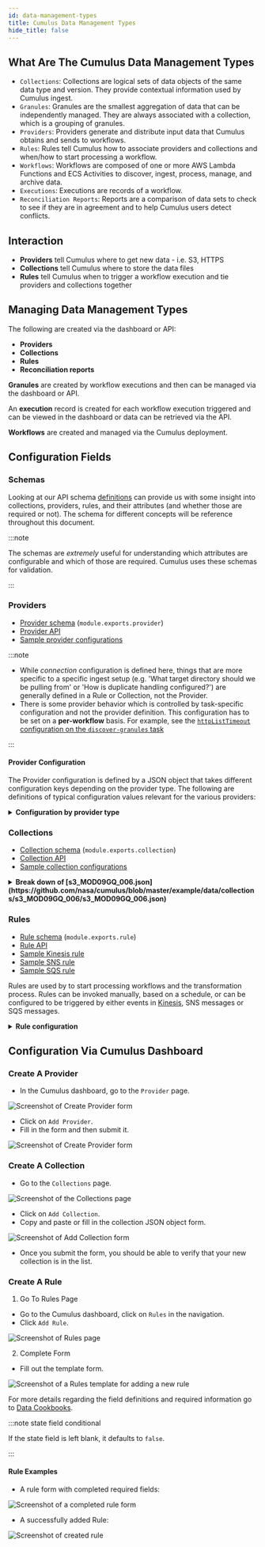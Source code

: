 ```yaml
---
id: data-management-types
title: Cumulus Data Management Types
hide_title: false
---
```


## What Are The Cumulus Data Management Types

- `Collections`: Collections are logical sets of data objects of the same data type and version. They provide contextual information used by Cumulus ingest.
- `Granules`: Granules are the smallest aggregation of data that can be independently managed. They are always associated with a collection, which is a grouping of granules.
- `Providers`: Providers generate and distribute input data that Cumulus obtains and sends to workflows.
- `Rules`: Rules tell Cumulus how to associate providers and collections and when/how to start processing a workflow.
- `Workflows`: Workflows are composed of one or more AWS Lambda Functions and ECS Activities to discover, ingest, process, manage, and archive data.
- `Executions`: Executions are records of a workflow.
- `Reconciliation Reports`: Reports are a comparison of data sets to check to see if they are in agreement and to help Cumulus users detect conflicts.

## Interaction

- **Providers** tell Cumulus where to get new data - i.e. S3, HTTPS
- **Collections** tell Cumulus where to store the data files
- **Rules** tell Cumulus when to trigger a workflow execution and tie providers and collections together

## Managing Data Management Types

The following are created via the dashboard or API:

- **Providers**
- **Collections**
- **Rules**
- **Reconciliation reports**

**Granules** are created by workflow executions and then can be managed via the dashboard or API.

 An **execution** record is created for each workflow execution triggered and can be viewed in the dashboard or data can be retrieved via the API.

**Workflows** are created and managed via the Cumulus deployment.

## Configuration Fields

### Schemas

Looking at our API schema [definitions](https://github.com/nasa/cumulus/tree/master/packages/api/models/schemas.js) can provide us with some insight into collections, providers, rules, and their attributes (and whether those are required or not). The schema for different concepts will be reference throughout this document.

:::note

The schemas are _extremely_ useful for understanding which attributes are configurable and which of those are required. Cumulus uses these schemas for validation.

:::

### Providers

- [Provider schema](https://github.com/nasa/cumulus/tree/master/packages/api/models/schemas.js) (`module.exports.provider`)
- [Provider API](https://nasa.github.io/cumulus-api/?language=Python#list-providers)
- [Sample provider configurations](https://github.com/nasa/cumulus/tree/master/example/data/providers)

:::note

- While _connection_ configuration is defined here, things that are more specific to a specific ingest setup (e.g. 'What target directory should we be pulling from' or 'How is duplicate handling configured?') are generally defined in a Rule or Collection, not the Provider.
- There is some provider behavior which is controlled by task-specific configuration and not the provider definition. This configuration has to be set on a **per-workflow** basis. For example, see the [`httpListTimeout` configuration on the `discover-granules` task](https://github.com/nasa/cumulus/blob/master/tasks/discover-granules/schemas/config.json#L84)

:::

#### Provider Configuration

The Provider configuration is defined by a JSON object that takes different configuration keys depending on the provider type.    The following are definitions of typical configuration values relevant for the various providers:

<details>
  <summary><b>Configuration by provider type</b></summary>

##### S3

|Key  |Type |Required|Description|
|:---:|:----|:------:|-----------|
|id|string|Yes|Unique identifier for the provider|
|globalConnectionLimit|integer|No|Integer specifying the connection limit for the provider. This is the maximum number of connections Cumulus compatible ingest lambdas are expected to make to a provider.  Defaults to unlimited |
|protocol|string|Yes|The protocol for this provider. Must be `s3` for this provider type. |
|host|string|Yes|S3 Bucket to pull data from |

##### http

|Key  |Type |Required|Description|
|:---:|:----|:------:|-----------|
|id|string|Yes|Unique identifier for the provider|
|globalConnectionLimit|integer|No|Integer specifying the connection limit for the provider.  This is the maximum number of connections Cumulus compatible ingest lambdas are expected to make to a provider.  Defaults to unlimited |
|protocol|string|Yes|The protocol for this provider.  Must be `http` for this provider type |
|host|string|Yes|The host to pull data from (e.g. `nasa.gov`)
|username|string|No|Configured username for basic authentication.   Cumulus encrypts this using KMS and uses it in a `Basic` auth header if needed for authentication |
|password|string|_Only if username is specified_|Configured password for basic authentication.   Cumulus encrypts this using KMS and uses it in a `Basic` auth header if needed for authentication |
|port|integer|No|Port to connect to the provider on.   Defaults to `80`|
|allowedRedirects|string[]|No|Only hosts in this list will have the provider username/password forwarded for authentication. Entries should be specified as host.com or host.com:7000 if redirect port is different than the provider port.
|certificateUri|string|No|SSL Certificate S3 URI for custom or self-signed SSL (TLS) certificate

##### https

|Key  |Type |Required|Description|
|:---:|:----|:------:|-----------|
|id|string|Yes|Unique identifier for the provider|
|globalConnectionLimit|integer|No|Integer specifying the connection limit for the provider.  This is the maximum number of connections Cumulus compatible ingest lambdas are expected to make to a provider.  Defaults to unlimited |
|protocol|string|Yes|The protocol for this provider.  Must be `https` for this provider type |
|host|string|Yes|The host to pull data from (e.g. `nasa.gov`) |
|username|string|No|Configured username for basic authentication.   Cumulus encrypts this using KMS and uses it in a `Basic` auth header if needed for authentication |
|password|string|_Only if username is specified_|Configured password for basic authentication.   Cumulus encrypts this using KMS and uses it in a `Basic` auth header if needed for authentication |
|port|integer|No|Port to connect to the provider on.   Defaults to `443` |
|allowedRedirects|string[]|No|Only hosts in this list will have the provider username/password forwarded for authentication. Entries should be specified as host.com or host.com:7000 if redirect port is different than the provider port.
|certiciateUri|string|No|SSL Certificate S3 URI for custom or self-signed SSL (TLS) certificate

##### ftp

|Key  |Type |Required|Description|
|:---:|:----|:------:|-----------|
|id|string|Yes|Unique identifier for the provider|
|globalConnectionLimit|integer|No|Integer specifying the connection limit for the provider.  This is the maximum number of connections Cumulus compatible ingest lambdas are expected to make to a provider.  Defaults to unlimited |
|protocol|string|Yes|The protocol for this provider.  Must be `ftp` for this provider type |
|host|string|Yes|The ftp host to pull data from (e.g. `nasa.gov`) |
|username|string|No|Username to use to connect to the ftp server.  Cumulus encrypts this using KMS. Defaults to `anonymous` if not defined |
|password|string|No|Password to use to connect to the ftp server.  Cumulus encrypts this using KMS. Defaults to `password` if not defined |
|port|integer|No|Port to connect to the provider on.  Defaults to `21`

##### sftp

|Key  |Type |Required|Description|
|:---:|:----|:------:|-----------|
|id|string|Yes|Unique identifier for the provider|
|globalConnectionLimit|integer|No|Integer specifying the connection limit for the provider.  This is the maximum number of connections Cumulus compatible ingest lambdas are expected to make to a provider.  Defaults to unlimited |
|protocol|string|Yes|The protocol for this provider.  Must be `sftp` for this provider type |
|host|string|Yes|The ftp host to pull data from (e.g. `nasa.gov`) |
|username|string|No|Username to use to connect to the sftp server.|
|password|string|No|Password to use to connect to the sftp server. |
|port|integer|No|Port to connect to the provider on.  Defaults to `22` |
|privateKey|string|No|filename assumed to be in s3://bucketInternal/stackName/crypto |
|cmKeyId|string|No|AWS KMS Customer Master Key arn or alias |

</details>

### Collections

- [Collection schema](https://github.com/nasa/cumulus/tree/master/packages/api/models/schemas.js) (`module.exports.collection`)
- [Collection API](https://nasa.github.io/cumulus-api/?language=Python#list-collections)
- [Sample collection configurations](https://github.com/nasa/cumulus/tree/master/example/data/collections)

<details>
  <summary><b>Break down of [s3_MOD09GQ_006.json](https://github.com/nasa/cumulus/blob/master/example/data/collections/s3_MOD09GQ_006/s3_MOD09GQ_006.json)</b></summary>

|Key  |Value  |Required  |Description|
|:---:|:-----:|:--------:|-----------|
|name |`"MOD09GQ"`|Yes|The name attribute designates the name of the collection. This is the name under which the collection will be displayed on the dashboard|
|version|`"006"`|Yes|A version tag for the collection|
|granuleId|`"^MOD09GQ\\.A[\\d]{7}\\.[\\S]{6}\\.006\\.[\\d]{13}$"`|Yes|The regular expression used to validate the granule ID extracted from filenames according to the `granuleIdExtraction`|
|granuleIdExtraction|<code>"(MOD09GQ\\..*)(\\.hdf&#124;\\.cmr&#124;_ndvi\\.jpg)"</code>|Yes|The regular expression used to extract the granule ID from filenames. The first capturing group extracted from the filename by the regex will be used as the granule ID.|
|sampleFileName|`"MOD09GQ.A2017025.h21v00.006.2017034065104.hdf"`|Yes|An example filename belonging to this collection|
|files|`<JSON Object>` of files defined [here](#files-object)|Yes|Describe the individual files that will exist for each granule in this collection (size, browse, meta, etc.)|
|dataType|`"MOD09GQ"`|No|Can be specified, but this value will default to the collection_name if not|
|duplicateHandling|`"replace"`|No|<code>("replace"&#124;"version"&#124;"skip")</code> determines granule duplicate handling scheme|
|ignoreFilesConfigForDiscovery|`false` (default)|No|By default, during discovery only files that match one of the regular expressions in this collection's `files` attribute (see above) are ingested.  Setting this to `true` will ignore the `files` attribute during discovery, meaning that all files for a granule (i.e., all files with filenames matching `granuleIdExtraction`) will be ingested even when they don't match a regular expression in the `files` attribute at _discovery_ time.  (NOTE: this attribute does not appear in the example file, but is listed here for completeness.)
|process|`"modis"`|No|Example options for this are found in the ChooseProcess step definition in [the IngestAndPublish workflow definition](https://github.com/nasa/cumulus/tree/master/example/cumulus-tf/ingest_and_publish_granule_workflow.tf)|
|meta|`<JSON Object>` of MetaData for the collection|No|MetaData for the collection. This metadata will be available to workflows for this collection via the [Cumulus Message Adapter](workflows/input_output.md).
|url_path|`"{cmrMetadata.Granule.Collection.ShortName}/`<br/>`{substring(file.fileName, 0, 3)}"`|No|Filename without extension|

#### files-object

|Key  |Value  |Required  |Description|
|:---:|:-----:|:--------:|-----------|
|regex|`"^MOD09GQ\\.A[\\d]{7}\\.[\\S]{6}\\.006\\.[\\d]{13}\\.hdf$"`|Yes|Regular expression used to identify the file|
|sampleFileName|`MOD09GQ.A2017025.h21v00.006.2017034065104.hdf"`|Yes|Filename used to validate the provided regex|
|type|`"data"`|No|Value to be assigned to the Granule File Type. CNM types are used by Cumulus CMR steps, non-CNM values will be treated as 'data' type.  Currently only utilized in DiscoverGranules task|
|bucket|`"internal"`|Yes|Name of the bucket where the file will be stored|
|url_path|`"${collectionShortName}/{substring(file.fileName, 0, 3)}"`|No|Folder used to save the granule in the bucket. Defaults to the collection `url_path`|
|checksumFor|`"^MOD09GQ\\.A[\\d]{7}\\.[\\S]{6}\\.006\\.[\\d]{13}\\.hdf$"`|No|If this is a checksum file, set `checksumFor` to the `regex` of the target file.|

</details>

### Rules

- [Rule schema](https://github.com/nasa/cumulus/tree/master/packages/api/models/schemas.js) (`module.exports.rule`)
- [Rule API](https://nasa.github.io/cumulus-api/?language=Python#list-rules)
- [Sample Kinesis rule](https://github.com/nasa/cumulus/blob/master/example/data/rules/L2_HR_PIXC_kinesisRule.json)
- [Sample SNS rule](https://github.com/nasa/cumulus/blob/master/example/spec/parallel/testAPI/snsRuleDef.json)
- [Sample SQS rule](https://github.com/nasa/cumulus/blob/master/example/spec/parallel/testAPI/data/rules/sqs/MOD09GQ_006_sqsRule.json)

Rules are used by to start processing workflows and the transformation process. Rules can be invoked manually, based on a schedule, or can be configured to be triggered by either events in [Kinesis](data-cookbooks/cnm-workflow.md), SNS messages or SQS messages.

<details>
<summary><b>Rule configuration</b></summary>

|Key  |Value  |Required|Description|
|:---:|:-----:|:------:|-----------|
|name|`"L2_HR_PIXC_kinesisRule"`|Yes|Name of the rule. This is the name under which the rule will be listed on the dashboard|
|workflow|`"CNMExampleWorkflow"`|Yes|Name of the workflow to be run. A list of available workflows can be found on the Workflows page|
|provider|`"PODAAC_SWOT"`|No|Configured provider's ID. This can be found on the Providers dashboard page|
|collection|`<JSON Object>` collection object shown [below](#collection-object)|Yes|Name and version of the collection this rule will moderate. Relates to a collection configured and found in the Collections page|
|payload|`<JSON Object or Array>`|No|The payload to be passed to the workflow|
|meta|`<JSON Object>` of MetaData for the rule|No|MetaData for the rule. This metadata will be available to workflows for this rule via the [Cumulus Message Adapter](workflows/input_output.md).
|rule|`<JSON Object>` rule type and associated values - discussed [below](#rule-object)|Yes|Object defining the type and subsequent attributes of the rule|
|state|`"ENABLED"`|No|<code>("ENABLED"&#124;"DISABLED")</code> whether or not the rule will be active. Defaults to `"ENABLED"`.|
|queueUrl|`https://sqs.us-east-1.amazonaws.com/1234567890/queue-name`|No|URL for SQS queue that will be used to schedule workflows for this rule
|tags|`["kinesis", "podaac"]`|No|An array of strings that can be used to simplify search|

#### collection-object

|Key  |Value  |Required|Description|
|:---:|:-----:|:------:|-----------|
|name|`"L2_HR_PIXC"`|Yes|Name of a collection defined/configured in the Collections dashboard page|
|version|`"000"`|Yes|Version number of a collection defined/configured in the Collections dashboard page|

#### meta-object

|Key  |Value  |Required|Description|
|:---:|:-----:|:------:|-----------|
|retries|`3`|No|Number of retries on errors, for sqs-type rule only. Defaults to 3.|
|visibilityTimeout|`900`|No|VisibilityTimeout in seconds for the inflight messages, for sqs-type rule only. Defaults to the visibility timeout of the SQS queue when the rule is created.|

#### rule-object

|Key|Value|Required|Description|
|:---:|:-----:|:------:|-----------|
|type|`"kinesis"`|Yes|<code>("onetime"&#124;"scheduled"&#124;"kinesis"&#124;"sns"&#124;"sqs")</code> type of scheduling/workflow kick-off desired|
|value|`<String> Object`|Depends|Discussion of valid values is [below](#rule-value)|

#### rule-value

The `rule - value` entry depends on the type of run:

- If this is a onetime rule this can be left blank. [Example](data-cookbooks/hello-world.md/#execution)
- If this is a scheduled rule this field must hold a valid [cron-type expression or rate expression](https://docs.aws.amazon.com/AmazonCloudWatch/latest/events/ScheduledEvents.html).
- If this is a kinesis rule, this must be a configured `${Kinesis_stream_ARN}`. [Example](data-cookbooks/cnm-workflow.md#rule-configuration)
- If this is an sns rule, this must be an existing `${SNS_Topic_Arn}`. [Example](https://github.com/nasa/cumulus/blob/master/example/spec/parallel/testAPI/snsRuleDef.json)
- If this is an sqs rule, this must be an existing `${SQS_QueueUrl}` that your account has permissions to access, and also you must configure a dead-letter queue for this SQS queue. [Example](https://github.com/nasa/cumulus/blob/master/example/spec/parallel/testAPI/data/rules/sqs/MOD09GQ_006_sqsRule.json)

#### sqs-type rule features

- When an SQS rule is triggered, the SQS message remains on the queue.
- The SQS message is not processed multiple times in parallel when visibility timeout is properly set.  You should set the visibility timeout to the maximum expected length of the workflow with padding. Longer is better to avoid parallel processing.
- The SQS message visibility timeout can be overridden by the rule.
- Upon successful workflow execution, the SQS message is removed from the queue.
- Upon failed execution(s), the workflow is run 3 or configured number of times.
- Upon failed execution(s), the visibility timeout will be set to 5s to allow retries.
- After configured number of failed retries, the SQS message is moved to the dead-letter queue configured for the SQS queue.

</details>

## Configuration Via Cumulus Dashboard

### Create A Provider

- In the Cumulus dashboard, go to the `Provider` page.

![Screenshot of Create Provider form](../assets/cd_provider_page.png)

- Click on `Add Provider`.
- Fill in the form and then submit it.

![Screenshot of Create Provider form](../assets/cd_add_provider_form.png)

### Create A Collection

- Go to the `Collections` page.

![Screenshot of the Collections page](../assets/cd_collections_page.png)

- Click on `Add Collection`.
- Copy and paste or fill in the collection JSON object form.

![Screenshot of Add Collection form](../assets/cd_add_collection.png)

- Once you submit the form, you should be able to verify that your new collection is in the list.

### Create A Rule

1. Go To Rules Page
<!-- markdownlint-disable MD029 -->

- Go to the Cumulus dashboard, click on `Rules` in the navigation.
- Click `Add Rule`.

![Screenshot of Rules page](../assets/cd_rules_page.png)

2. Complete Form

- Fill out the template form.

<!-- markdownlint-enable MD029 -->
![Screenshot of a Rules template for adding a new rule](../assets/cd_add_rule_form_blank.png)

For more details regarding the field definitions and required information go to [Data Cookbooks](https://nasa.github.io/cumulus/docs/data-cookbooks/setup#rules).

:::note state field conditional

If the state field is left blank, it defaults to `false`.

:::

#### Rule Examples

- A rule form with completed required fields:

![Screenshot of a completed rule form](../assets/cd_add_rule_filled.png)

- A successfully added Rule:

![Screenshot of created rule](../assets/cd_add_rule_overview.png)
